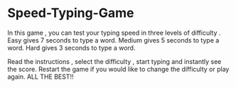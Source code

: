 # Speed-Typing-Game
In this game , you can test your typing speed in three levels of difficulty .
Easy gives 7 seconds to type a word.
Medium gives 5 seconds to type a word.
Hard gives 3 seconds to type a word.

Read the instructions , select the difficulty , start typing and instantly see the score.
Restart the game if you would like to change the difficulty or play again.
ALL THE BEST!!
